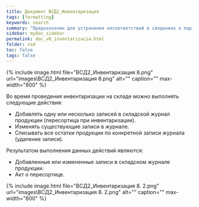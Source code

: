 ```yaml
---
title: Документ ВСД2_Инвентаризация
tags: [formatting]
keywords: search
summary: "Предназначен для устранения несоответствий в сведениях о партии продукции в складском журнале системы Меркурий и фактических сведениях о продукции, выявленных в результате проведенной инвентаризации на складе."
sidebar: mydoc_sidebar
permalink: doc_v8_inventarizacia.html
folder: vsd
toc: false
tags: false
---
```


<style>
.result {
background-color: #000000;
border: 1px solid #dedede;
padding: 10px;
margin-top: 10px;
margin-bottom: 10px;
}
</style>

{% include image.html file="ВСД2_Инвентаризация 8.png" url="images\ВСД2_Инвентаризация 8.png" alt="" caption="" max-width="800" %}

Во время проведения инвентаризации на складе можно выполнять следующие действия:

- Добавлять одну или несколько записей в складской журнал продукции (пересортица при инвентаризации).
- Изменять существующие записи в журнале.
- Списывать все остатки продукции по конкретной записи журнала (удаление записи).

Результатом выполнения данных действий являются:

- Добавленные или измененные записи в складском журнале продукции.
- Акт о пересортице.

{% include image.html file="ВСД2_Инвентаризация 8. 2.png" url="images\ВСД2_Инвентаризация 8. 2.png" alt="" caption="" max-width="800" %}